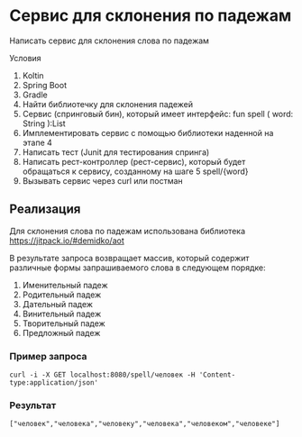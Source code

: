 # Сервис для склонения по падежам

Написать сервис для склонения слова по падежам

Условия
1. Koltin
2. Spring Boot
3. Gradle
4. Найти библиотечку для склонения падежей
5. Сервис (спринговый бин), который имеет интерфейс: fun spell ( word: String ):List<String>
6. Имплементировать сервис с помощью библиотеки наденной на этапе 4
7. Написать тест (Junit для тестирования спринга)
8. Написать рест-контроллер (рест-сервис), который будет обращаться к сервису, созданному на шаге 5 spell/{word}
9. Вызывать сервис через curl или постман

## Реализация

Для склонения слова по падежам использована библиотека
https://jitpack.io/#demidko/aot

В результате запроса возвращает массив, который содержит различные формы запрашиваемого слова в следующем порядке: 
1. Именительный падеж
2. Родительный падеж
3. Дательный падеж
4. Винительный падеж
5. Творительный падеж
6. Предложный падеж

### Пример запроса

    curl -i -X GET localhost:8080/spell/человек -H 'Content-type:application/json'

### Результат

    ["человек","человека","человеку","человека","человеком","человеке"]
